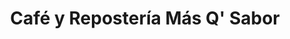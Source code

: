 ---
title: "Café y Repostería Más Q' Sabor"
url: /tegucigalpa/cafe-y-reposteria-mas-q-sabor/
shop: Bäckerei
---